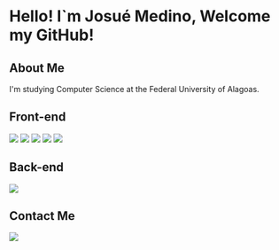 <h1> Hello! I`m Josué Medino, Welcome my GitHub! </h1>


<h2>About Me</h2>
<p>
I'm studying Computer Science at the Federal University of Alagoas.
</p>

<h2>Front-end</h2>

<img src ="https://img.shields.io/badge/Angular-DD0031?style=for-the-badge&logo=angular&logoColor=white">    <img src="https://img.shields.io/badge/TypeScript-007ACC?style=for-the-badge&logo=typescript&logoColor=white">   <img src="https://img.shields.io/badge/JavaScript-F7DF1E?style=for-the-badge&logo=javascript&logoColor=black">
<img src="https://img.shields.io/badge/HTML5-E34F26?style=for-the-badge&logo=html5&logoColor=white">   <img src="https://img.shields.io/badge/CSS3-1572B6?style=for-the-badge&logo=css3&logoColor=white">

<h2>Back-end</h2>
<img src="https://img.shields.io/badge/Java-ED8B00?style=for-the-badge&logo=openjdk&logoColor=white">

<h2>Contact Me</h2>
<div> 
 	
  <a href = "mailto:josuemedino5@gmail.com"><img src="https://img.shields.io/badge/-Gmail-%23333?style=for-the-badge&logo=gmail&logoColor=white" target="_blank"></a>
  
</div>
